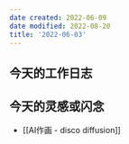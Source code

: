 ```yaml
---
date created: 2022-06-09
date modified: 2022-08-20
title: '2022-06-03'
---
```


## 今天的工作日志

## 今天的灵感或闪念

- [[AI作画 - disco diffusion]]
